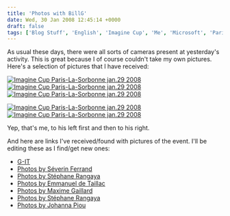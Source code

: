 ```yaml
---
title: 'Photos with BillG'
date: Wed, 30 Jan 2008 12:45:14 +0000
draft: false
tags: ['Blog Stuff', 'English', 'Imagine Cup', 'Me', 'Microsoft', 'Paris', 'Photos', 'Students']
---
```


As usual these days, there were all sorts of cameras present at yesterday's activity. This is great because I of course couldn't take my own pictures. Here's a selection of pictures that I have received:

[![Imagine Cup Paris-La-Sorbonne jan.29 2008](http://blog.madd0.com/images/WindowsLiveWriter/PhotoswithBillG_CF5A/IC_120_thumb.jpg)](http://blog.madd0.com/images/WindowsLiveWriter/PhotoswithBillG_CF5A/IC_120_2.jpg) [![Imagine Cup Paris-La-Sorbonne jan.29 2008](http://blog.madd0.com/images/WindowsLiveWriter/PhotoswithBillG_CF5A/IC_123_thumb.jpg)](http://blog.madd0.com/images/WindowsLiveWriter/PhotoswithBillG_CF5A/IC_123_2.jpg) [![Imagine Cup Paris-La-Sorbonne jan.29 2008](http://blog.madd0.com/images/WindowsLiveWriter/PhotoswithBillG_CF5A/IC_124_thumb.jpg)](http://blog.madd0.com/images/WindowsLiveWriter/PhotoswithBillG_CF5A/IC_124_2.jpg)

[![Imagine Cup Paris-La-Sorbonne jan.29 2008](http://blog.madd0.com/images/WindowsLiveWriter/PhotoswithBillG_CF5A/IC_153_thumb.jpg)](http://blog.madd0.com/images/WindowsLiveWriter/PhotoswithBillG_CF5A/IC_153_2.jpg) [![Imagine Cup Paris-La-Sorbonne jan.29 2008](http://blog.madd0.com/images/WindowsLiveWriter/PhotoswithBillG_CF5A/IC_154_thumb.jpg)](http://blog.madd0.com/images/WindowsLiveWriter/PhotoswithBillG_CF5A/IC_154_2.jpg)

Yep, that's me, to his left first and then to his right.

And here are links I've received/found with pictures of the event. I'll be editing these as I find/get new ones:

*   [G-IT](http://www.geekintouch.com/post/2008/01/29/Conference-Imagine-Cup)
*   [Photos by Séverin Ferrand](http://picasaweb.google.fr/severin.f/ConfRenceImagineCupRencontreAvecBillGates)
*   [Photos by Stéphane Rangaya](http://www.flickr.com/photos/srangaya/sets/72157603821558786/)
*   [Photos by Emmanuel de Taillac](http://www.flickr.com/photos/70586749@N00/sets/72157603818955531/)
*   [Photos by Maxime Gaillard](http://www.flickr.com/photos/maximegaillard/sets/72157603816562252/)
*   [Photos by Stéphane Rangaya](http://www.flickr.com/photos/srangaya/sets/72157603821558786/)
*   [Photos by Johanna Piou](http://www.flickr.com/photos/johannapiou/sets/72157603822682207/)
